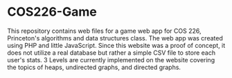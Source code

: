 # COS226-Game
This repository contains web files for a game web app for COS 226, Princeton's algorithms and data structures class. The web app was created using PHP and little JavaScript. Since this website was a proof of concept, it does not utilize a real database but rather a simple CSV file to store each user's stats. 3 Levels are currently implemented on the website covering the topics of heaps, undirected graphs, and directed graphs.
